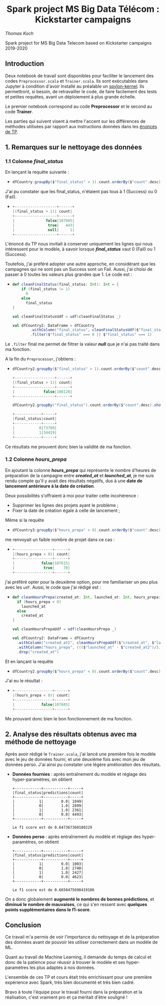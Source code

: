 # <center>Spark project MS Big Data Télécom : Kickstarter campaigns</center>

*Thomas Koch*

Spark project for MS Big Data Telecom based on Kickstarter campaigns 2019-2020

## Introduction

Deux notebook de travail sont disponibles pour faciliter le lancement des codes `Preprocessor.scala` et `Trainer.scala`. Ils sont exécutables dans Jupyter à condition d'avoir installé au préalable un [spylon-kernel](https://pypi.org/project/spylon-kernel/0.1.1/). Ils permettront, si besoin, de retravailler le code, de faire facilement des tests et petites requêtes, avant un déploiement à plus grande échelle. 

Le premier notebook correspond au code **Preprocessor** et le second au code **Trainer**.

Les parties qui suivent visent à mettre l'accent sur les différences de méthodes utilisées par rapport aux instructions données dans les [énoncés de TP](https://github.com/Flooorent/cours-spark-telecom).

## 1. Remarques sur le nettoyage des données

### 1.1 Colonne *final_status*
 
En lançant la requête suivante :

* 	```scala
	dfCountry.groupBy($"final_status" > 1).count.orderBy($"count".desc).show()
	``` 
J'ai pu constater que les final_status, n'étaient pas tous à 1 (Success) ou 0 (Fail).
* 	```scala
	+-------------------+------+
	|(final_status > 1)| count|
	+-------------------+------+
	|              false|107685|
	|               true|   443|
	|               null|     1|
	+-------------------+------+
	```

L'énoncé du TP nous invitait à conserver uniquement les lignes qui nous intéressent pour le modèle, à savoir lorsque ***final_status*** vaut 0 (Fail) ou 1 (Success).

Toutefois, j'ai préféré adopter une autre approche, en considérant que les campagnes qui ne sont pas un Success sont un Fail. Aussi, j'ai choisi de passer à 0 toutes les valeurs plus grandes que 1. Le code est :

*	```scala
	def cleanFinalStatus(final_status: Int): Int = {
     	if (final_status != 1)
       	  0
     	else
       	  final_status
	}

	val cleanFinalStatusUdf = udf(cleanFinalStatus _)

	val dfCountry2: DataFrame = dfCountry
  	    	.withColumn("final_status", cleanFinalStatusUdf($"final_status"))
  	    	.filter($"final_status" === 0 || $"final_status" === 1)
	```

Le `.filter` final me permet de filtrer la valeur ***null*** que je n'ai pas traité dans ma fonction.

A la fin du `Preprocessor`, j'obtiens :

*	```scala
	dfCountry2.groupBy($"final_status" > 1).count.orderBy($"count".desc).show()
	
	+------------------+------+
	|(final_status > 1)| count|
	+------------------+------+
	|             false|108128|
	+------------------+------+
	```
	```scala
	dfCountry2.groupBy("final_status").count.orderBy($"count".desc).show()
	
	+------------+-----+
	|final_status|count|
	+------------+-----+
	|           0|73709|
	|           1|34419|
	+------------+-----+
	```
Ce résultats me prouvent donc bien la validité de ma fonction.


### 1.2 Colonne *hours_prepa*

En ajoutant la colonne ***hours_prepa*** qui représente le nombre d’heures de préparation de la campagne entre ***created_at*** et ***launched_at***, je me suis rendu compte qu'il y avait des résultats négatifs, dus à une **date de lancement antérieure à la date de création**. 

Deux possibilités s'offraient à moi pour traiter cette incohérence : 
* Supprimer les lignes des projets ayant le problème ;
* Fixer la date de création égale à celle de lancement ;

Même si la requête 
*	```scala
	dfCountry3.groupBy($"hours_prepa" < 0).count.orderBy($"count".desc).show()
	```
me renvoyait un faible nombre de projet dans ce cas :
* 	```scala 
	+-----------------+------+
	|(hours_prepa < 0)| count|
	+-----------------+------+
	|            false|107615|
	|             true|    70|
	+-----------------+------+
	```
j'ai préféré opter pour la deuxième option, pour me familiariser un peu plus avec les `udf`. Aussi, le code que j'ai rédigé est :
*	```scala
	def cleanHoursPrepa(created_at: Int, launched_at: Int, hours_prepa: Int): Int = {
	  if (hours_prepa < 0)
	    launched_at
	  else
	    created_at
	}

	val cleanHoursPrepaUdf = udf(cleanHoursPrepa _)

	val dfCountry2: DataFrame = dfCountry
	  .withColumn("created_at2", cleanHoursPrepaUdf($"created_at", $"launched_at", $"hours_prepa"))
	  .withColumn("hours_prepa", ((($"launched_at" - $"created_at2")/3.6).cast("Int")/1000))
	  .drop("created_at")
	```

Et en lançant la requête 
*	```scala
	dfCountry2.groupBy($"hours_prepa" < 0).count.orderBy($"count".desc).show()
	```
J'ai eu le résultat :
*	```scala
	+-----------------+------+
	|(hours_prepa < 0)| count|
	+-----------------+------+
	|            false|107685|
	+-----------------+------+
	```
Me prouvant donc bien le bon fonctionnement de ma fonction.


## 2. Analyse des résultats obtenus avec ma méthode de nettoyage

Après avoir rédigé le `Trainer.scala`, j'ai lancé une première fois le modèle avec le jeu de données fourni, et une deuxième fois avec mon jeu de données perso. J'ai ainsi pu constater une légère amélioration des résultats.

* **Données fournies** : après entraînement du modèle et réglage des hyper-paramètres, on obtient
	```
	+------------+-----------+-----+
	|final_status|predictions|count|
	+------------+-----------+-----+
	|           1|        0.0| 1049|
	|           0|        1.0| 2899|
	|           1|        1.0| 2361|
	|           0|        0.0| 4493|
	+------------+-----------+-----+

	Le f1 score est de 0.647367360180229
	```
* **Données perso** : après entraînement du modèle et réglage des hyper-paramètres, on obtient 
	```
	+------------+-----------+-----+
	|final_status|predictions|count|
	+------------+-----------+-----+
	|           1|        0.0| 1003|
	|           0|        1.0| 2740|
	|           1|        1.0| 2427|
	|           0|        0.0| 4623|
	+------------+-----------+-----+

	Le f1 score est de 0.6650475698419106 
	```
On a donc globalement **augmenté le nombres de bonnes prédictions**, et **diminué le nombre de mauvaises**, ce qui s'en ressent avec **quelques points supplémentaires dans le f1-score**.

## Conclusion

Ce travail m'a permis de voir l'importance du nettoyage et de la préparation des données avant de pouvoir les utiliser correctement dans un modèle de ML. 

Quant au travail de Machine Learning, il demande du temps de calcul et donc de la patience pour réussir à trouver le modèle et ses hyper-paramètres les plus adaptés à nos données.

L'ensemble de ces TP et cours était très enrichissant pour une première expérience avec Spark, très bien documenté et très bien cadré. 

Bravo à toute l'équipe pour le travail fourni dans la préparation et la réalisation, c'est vraiment pro et ça méritait d'être souligné !

